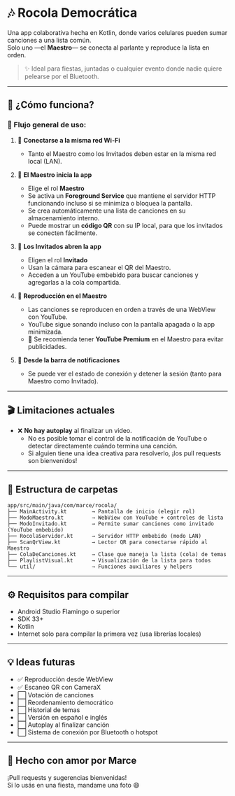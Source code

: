 # 🎶 Rocola Democrática

Una app colaborativa hecha en Kotlin, donde varios celulares pueden sumar canciones a una lista común.  
Solo uno —el **Maestro**— se conecta al parlante y reproduce la lista en orden.

> ✨ Ideal para fiestas, juntadas o cualquier evento donde nadie quiere pelearse por el Bluetooth.

---

## 🚀 ¿Cómo funciona?

### 🔁 Flujo general de uso:

1. 📶 **Conectarse a la misma red Wi-Fi**
   - Tanto el Maestro como los Invitados deben estar en la misma red local (LAN).

2. 👑 **El Maestro inicia la app**
   - Elige el rol **Maestro**
   - Se activa un **Foreground Service** que mantiene el servidor HTTP funcionando incluso si se minimiza o bloquea la pantalla.
   - Se crea automáticamente una lista de canciones en su almacenamiento interno.
   - Puede mostrar un **código QR** con su IP local, para que los invitados se conecten fácilmente.

3. 🙋 **Los Invitados abren la app**
   - Eligen el rol **Invitado**
   - Usan la cámara para escanear el QR del Maestro.
   - Acceden a un YouTube embebido para buscar canciones y agregarlas a la cola compartida.

4. 🧠 **Reproducción en el Maestro**
   - Las canciones se reproducen en orden a través de una WebView con YouTube.
   - YouTube sigue sonando incluso con la pantalla apagada o la app minimizada.
   - 🔔 Se recomienda tener **YouTube Premium** en el Maestro para evitar publicidades.

5. 📱 **Desde la barra de notificaciones**
   - Se puede ver el estado de conexión y detener la sesión (tanto para Maestro como Invitado).

---

## 🎬 Limitaciones actuales

- ❌ **No hay autoplay** al finalizar un video.
   - No es posible tomar el control de la notificación de YouTube o detectar directamente cuándo termina una canción.
   - Si alguien tiene una idea creativa para resolverlo, ¡los pull requests son bienvenidos!

---

## 📂 Estructura de carpetas

```plaintext
app/src/main/java/com/marce/rocola/
├── MainActivity.kt        → Pantalla de inicio (elegir rol)
├── ModoMaestro.kt         → WebView con YouTube + controles de lista
├── ModoInvitado.kt        → Permite sumar canciones como invitado (YouTube embebido)
├── RocolaServidor.kt      → Servidor HTTP embebido (modo LAN)
├── ScanQrView.kt          → Lector QR para conectarse rápido al Maestro
├── ColaDeCanciones.kt     → Clase que maneja la lista (cola) de temas
├── PlaylistVisual.kt      → Visualización de la lista para todos
└── util/                  → Funciones auxiliares y helpers
```

---

## ⚙️ Requisitos para compilar

- Android Studio Flamingo o superior
- SDK 33+
- Kotlin
- Internet solo para compilar la primera vez (usa librerías locales)

---

## 💡 Ideas futuras

- ✅ Reproducción desde WebView
- ✅ Escaneo QR con CameraX
- ⬜ Votación de canciones
- ⬜ Reordenamiento democrático
- ⬜ Historial de temas
- ⬜ Versión en español e inglés
- ⬜ Autoplay al finalizar canción
- ⬜ Sistema de conexión por Bluetooth o hotspot

---

## 🙌 Hecho con amor por Marce

¡Pull requests y sugerencias bienvenidas!  
Si lo usás en una fiesta, mandame una foto 😄
